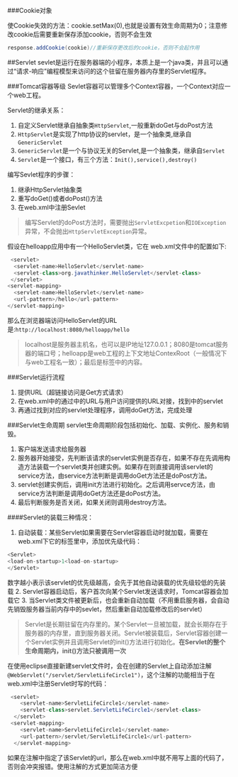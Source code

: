 ###Cookie对象

使Cookie失效的方法：cookie.setMax(0),也就是设置有效生命周期为0；注意修改cookie后需要重新保存添加cookie，否则不会生效
```java
response.addCookie(cookie)//重新保存更改后的cookie，否则不会起作用
```

##Servlet
sevlet是运行在服务器端的小程序，本质上是一个java类，并且可以通过“请求-响应”编程模型来访问的这个驻留在服务器内存里的Servlet程序。

###Tomcat容器等级
Sevlet容器可以管理多个Context容器，一个Context对应一个web工程。

Servlet的继承关系：
1. 自定义Servlet继承自抽象类`HttpServlet`,一般重新doGet与doPost方法
2. `HttpServlet`是实现了http协议的servlet，是一个抽象类,继承自`GenericServlet`
3. `GenericServlet`是一个与协议无关的Servlet,是一个抽象类，继承自`Servlet`
4. `Servlet`是一个接口，有三个方法：`Init(),service(),destroy()`

编写Sevlet程序的步骤：
1. 继承HttpServlet抽象类
2. 重写doGet()或者doPost()方法
3. 在web.xml中注册Sevlet

>编写Servlet的doPost方法时，需要抛出`ServletExcpetion`和`IOException`异常，不会抛出`HttpServletException`异常。

假设在helloapp应用中有一个HelloServlet类，它在 web.xml文件中的配置如下:
```java
 <servlet>   
  <servlet-name>HelloServlet</servlet-name>    
  <servlet-class>org.javathinker.HelloServlet</servlet-class>
 </servlet>  
<servlet-mapping>   
  <servlet-name>HelloServlet</servlet-name>  
  <url-pattern>/hello</url-pattern>
</servlet-mapping>  
```
那么在浏览器端访问HelloServlet的URL是:`http://localhost:8080/helloapp/hello`
>localhost是服务器主机名，也可以是IP地址127.0.0.1；8080是tomcat服务器的端口号；helloapp是web工程的上下文地址ContexRoot（一般情况下与web工程名一致）；最后是<url-pattern/>标签中的内容。

###Servlet运行流程
1. 提供URL（超链接访问是Get方式请求）
2. 在web.xml中的通过<url-pattern>中的URL与用户访问提供的URL对接，找到<servlet-name>中的servlet
3. 再通过<servlet-class>找到对应的servlet处理程序，调用doGet方法，完成处理

###Servlet生命周期
servlet生命周期阶段包括初始化、加载、实例化、服务和销毁。
1. 客户端发送请求给服务器
2. 服务器开始接受，先判断该请求的servlet实例是否存在，如果不存在先调用构造方法装载一个servlet类并创建实例。如果存在则直接调用该servlet的service方法，由service方法判断是调用doGet方法还是doPost方法。
3. servlet创建实例后，调用init方法进行初始化。之后调用servce方法，由service方法判断是调用doGet方法还是doPost方法。
4. 最后判断服务是否关闭，如果关闭则调用destroy方法。

####Servlet的装载三种情况：
1. 自动装载：某些Servlet如果需要在Servlet容器启动时就加载，需要在web.xml下它的<Servlet>标签里中，添加优先级代码：
```java
<Servlet>
<load-on-startup>1<load-on-startup>
</Servlet>
```
数字越小表示该servlet的优先级越高，会先于其他自动装载的优先级较低的先装载
2. Servlet容器启动后，客户首次向某个Servlet发送请求时，Tomcat容器会加载它
3. 当Servlet类文件被更新后，也会重新自动加载（不用重启服务器，会自动先销毁服务器当前内存中的sevlet，然后重新自动加载修改后的servlet）

>Servlet是长期驻留在内存里的。某个Servlet一旦被加载，就会长期存在于服务器的内存里，直到服务器关闭。Servlet被装载后，Servlet容器创建一个Servlet实例并且调用Servlet的init()方法进行初始化。**在Servlet的整个生命周期内，init()方法只被调用一次**

在使用eclipse直接新建servlet文件时，会在创建的Servlet上自动添加注解`@WebServlet("/servlet/ServletLifeCircle1")`，这个注解的功能相当于在web.xml中注册Servlet时写的代码：
```java
 <servlet>
    <servlet-name>ServletLifeCircle1</servlet-name>
    <servlet-class>servlet.ServletLifeCircle1</servlet-class>
  </servlet>
 <servlet-mapping>
    <servlet-name>ServletLifeCircle1</servlet-name>
    <url-pattern>/servlet/ServletLifeCircle1</url-pattern>
  </servlet-mapping> 
```
如果在注解中指定了该Servlet的url，那么在web.xml中就不用写上面的代码了，否则会冲突报错。使用注解的方式更加简洁方便